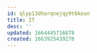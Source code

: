 ```yaml
---
id: qlyp13dhorqnejqy9t6koun
title: IT
desc: ''
updated: 1664445716878
created: 1663925439270
---
```


